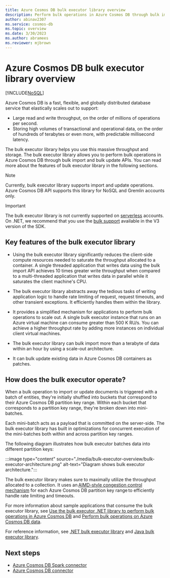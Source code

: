```yaml
---
title: Azure Cosmos DB bulk executor library overview
description: Perform bulk operations in Azure Cosmos DB through bulk import and bulk update APIs offered by the bulk executor library.
author: abinav2307
ms.service: cosmos-db
ms.topic: overview
ms.date: 3/30/2023
ms.author: abramees
ms.reviewer: mjbrown
---
```


# Azure Cosmos DB bulk executor library overview
[!INCLUDE[NoSQL](includes/appliesto-nosql.md)]

Azure Cosmos DB is a fast, flexible, and globally distributed database service that elastically scales out to support:

* Large read and write throughput, on the order of millions of operations per second.  
* Storing high volumes of transactional and operational data, on the order of hundreds of terabytes or even more, with predictable millisecond latency.  

The bulk executor library helps you use this massive throughput and storage. The bulk executor library allows you to perform bulk operations in Azure Cosmos DB through bulk import and bulk update APIs. You can read more about the features of bulk executor library in the following sections.

> [!NOTE]
> Currently, bulk executor library supports import and update operations. Azure Cosmos DB API supports this library for NoSQL and Gremlin accounts only.

> [!IMPORTANT]
> The bulk executor library is not currently supported on [serverless](serverless.md) accounts. On .NET, we recommend that you use the [bulk support](https://devblogs.microsoft.com/cosmosdb/introducing-bulk-support-in-the-net-sdk/) available in the V3 version of the SDK.

## Key features of the bulk executor library  

* Using the bulk executor library significantly reduces the client-side compute resources needed to saturate the throughput allocated to a container. A single threaded application that writes data using the bulk import API achieves 10 times greater write throughput when compared to a multi-threaded application that writes data in parallel while it saturates the client machine's CPU.  

* The bulk executor library abstracts away the tedious tasks of writing application logic to handle rate limiting of request, request timeouts, and other transient exceptions. It efficiently handles them within the library.  

* It provides a simplified mechanism for applications to perform bulk operations to scale out. A single bulk executor instance that runs on an Azure virtual machine can consume greater than 500 K RU/s. You can achieve a higher throughput rate by adding more instances on individual client virtual machines.  

* The bulk executor library can bulk import more than a terabyte of data within an hour by using a scale-out architecture.  

* It can bulk update existing data in Azure Cosmos DB containers as patches.

## How does the bulk executor operate?

When a bulk operation to import or update documents is triggered with a batch of entities, they're initially shuffled into buckets that correspond to their Azure Cosmos DB partition key range. Within each bucket that corresponds to a partition key range, they're broken down into mini-batches.

Each mini-batch acts as a payload that is committed on the server-side. The bulk executor library has built in optimizations for concurrent execution of the mini-batches both within and across partition key ranges.

The following diagram illustrates how bulk executor batches data into different partition keys:  

:::image type="content" source="./media/bulk-executor-overview/bulk-executor-architecture.png" alt-text="Diagram shows bulk executor architecture.":::

The bulk executor library makes sure to maximally utilize the throughput allocated to a collection. It uses an [AIMD-style congestion control mechanism](https://tools.ietf.org/html/rfc5681) for each Azure Cosmos DB partition key range to efficiently handle rate limiting and timeouts.

For more information about sample applications that consume the bulk executor library, see [Use the bulk executor .NET library to perform bulk operations in Azure Cosmos DB](nosql/bulk-executor-dotnet.md) and [Perform bulk operations on Azure Cosmos DB data](bulk-executor-java.md).

For reference information, see [.NET bulk executor library](nosql/sdk-dotnet-bulk-executor-v2.md) and [Java bulk executor library](nosql/sdk-java-bulk-executor-v2.md).

## Next steps
  
* [Azure Cosmos DB Spark connector](./nosql/quickstart-spark.md)
* [Azure Cosmos DB connector](/azure/data-factory/connector-azure-cosmos-db)

